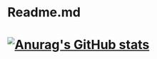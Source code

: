 # Readme.md
# [![Anurag's GitHub stats](https://github-readme-stats.vercel.app/api?username=alloydm)](https://github.com/anuraghazra/github-readme-stats)

